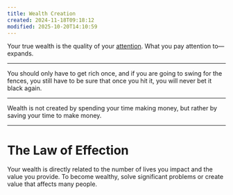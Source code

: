 ```yaml
---
title: Wealth Creation
created: 2024-11-18T09:18:12
modified: 2025-10-20T14:10:59
---
```


Your true wealth is the quality of your [attention](attention.md). What you pay attention to—expands.

---

You should only have to get rich once, and if you are going to swing for the fences, you still have to be sure that once you hit it, you will never bet it black again.

---

Wealth is not created by spending your time making money, but rather by saving your time to make money.

---

# The Law of Effection

Your wealth is directly related to the number of lives you impact and the value you provide. To become wealthy, solve significant problems or create value that affects many people.
